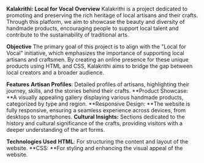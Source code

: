 **Kalakrithi: Local for Vocal**
**Overview**
Kalakrithi is a project dedicated to promoting and preserving the rich heritage of local artisans and their crafts. Through this platform, we aim to showcase the beauty and diversity of handmade products, encouraging people to support local talent and contribute to the sustainability of traditional arts.

**Objective**
The primary goal of this project is to align with the "Local for Vocal" initiative, which emphasizes the importance of supporting local artisans and craftsmen. By creating an online presence for these unique products using HTML and CSS, Kalakrithi aims to bridge the gap between local creators and a broader audience.

**Features**
**Artisan Profiles**: Detailed profiles of artisans, highlighting their journey, skills, and the stories behind their crafts.
**Product Showcase: **A visually appealing gallery displaying various handmade products, categorized by type and region.
**Responsive Design: **The website is fully responsive, ensuring a seamless experience across devices, from desktops to smartphones.
**Cultural Insights:** Sections dedicated to the history and cultural significance of the crafts, providing visitors with a deeper understanding of the art forms.

**Technologies Used**
**HTML**: For structuring the content and layout of the website.
**CSS: **For styling and enhancing the visual appeal of the website.
